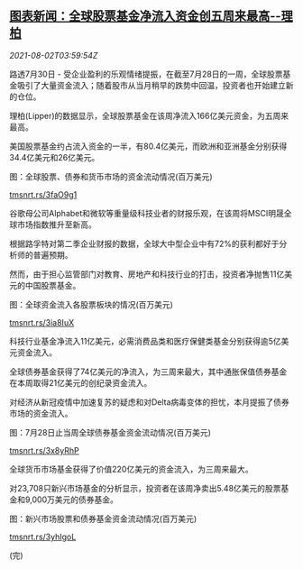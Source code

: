 <!--1627878663000-->
[图表新闻：全球股票基金净流入资金创五周来最高--理柏](https://cn.reuters.com/article/graphics-lipper-global-stock-fund-inflow-idCNKBS2F309F)
------

<div><i>2021-08-02T03:59:54Z</i></div><p>路透7月30日 - 受企业盈利的乐观情绪提振，在截至7月28日的一周，全球股票基金吸引了大量资金流入；随着股市从当月稍早的跌势中回温，投资者也开始建立新的仓位。</p><p>理柏(Lipper)的数据显示，全球股票基金在该周净流入166亿美元资金，为五周来最高。</p><p>美国股票基金约占流入资金的一半，有80.4亿美元，而欧洲和亚洲基金分别获得34.4亿美元和26亿美元。</p><p>图：全球股票、债券和货币市场的资金流动情况(百万美元)</p><p><a href="https://tmsnrt.rs/3faO9g1">tmsnrt.rs/3faO9g1</a></p><p>谷歌母公司Alphabet和微软等重量级科技业者的财报乐观，在该周将MSCI明晟全球市场指数推升至新高。</p><p>根据路孚特对第二季企业财报的数据，全球大中型企业中有72%的获利都好于分析师的普遍预期。</p><p>然而，由于担心监管部门对教育、房地产和科技行业的打击，投资者净抛售11亿美元的中国股票基金。</p><p>图：全球资金流入各股票板块的情况(百万美元)</p><p><a href="https://tmsnrt.rs/3ia8IuX">tmsnrt.rs/3ia8IuX</a></p><p>科技行业基金净流入11亿美元，必需消费品类和医疗保健类基金分别获得逾5亿美元资金流入。</p><p>全球债券基金获得了74亿美元的净流入，为三周来最大，其中通胀保值债券基金在本周取得21亿美元的创纪录资金流入。</p><p>对经济从新冠疫情中加速复苏的疑虑和对Delta病毒变体的担忧，本月提振了债券市场的资金流入。</p><p>图：7月28日止当周全球债券基金资金流动情况(百万美元)</p><p><a href="https://tmsnrt.rs/3x8yRhP">tmsnrt.rs/3x8yRhP</a></p><p>全球货币市场基金获得了价值220亿美元的资金流入，为三周来最大。</p><p>对23,708只新兴市场基金的分析显示，投资者在该周净卖出5.48亿美元的股票基金和9,000万美元的债券基金。</p><p>图：新兴市场股票和债券基金资金流动情况(百万美元)</p><p><a href="https://tmsnrt.rs/3yhIgoL">tmsnrt.rs/3yhIgoL</a></p><p>(完)</p>
